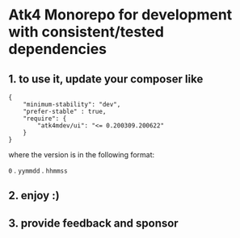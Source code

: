 # Atk4 Monorepo for development with consistent/tested dependencies #

## 1. to use it, update your composer like ##
```
{
    "minimum-stability": "dev",
    "prefer-stable" : true,
    "require": {
        "atk4mdev/ui": "<= 0.200309.200622"
    }
}
```

where the version is in the following format:

`0` . `yymmdd` . `hhmmss`

## 2. enjoy :) ##

## 3. provide feedback and sponsor ##
